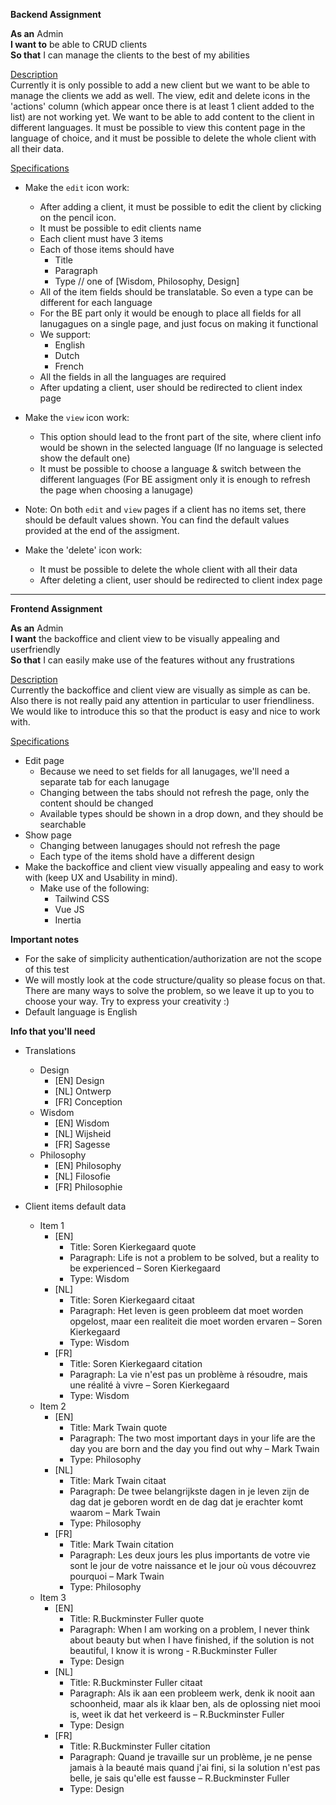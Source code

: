 **Backend Assignment**

**As an** Admin  
**I want to** be able to CRUD clients  
**So that** I can manage the clients to the best of my abilities  


<ins>Description</ins>  
Currently it is only possible to add a new client but we want to be able to manage the clients we add as well. The view, edit and delete icons in the 'actions' column (which appear once there is at least 1 client added to the list) are not working yet.
We want to be able to add content to the client in different languages. It must be possible to view this content page in the language of choice, and it must be possible to delete the whole client with all their data.  
  
<ins>Specifications</ins>  
- Make the `edit` icon work:
  - After adding a client, it must be possible to edit the client by clicking on the pencil icon.
  - It must be possible to edit clients name
  - Each client must have 3 items
  - Each of those items should have
    - Title
    - Paragraph
    - Type // one of [Wisdom, Philosophy, Design]
  - All of the item fields should be translatable. So even a type can be different for each language
  - For the BE part only it would be enough to place all fields for all lanugagues on a single page, and just focus on making it functional
  -  We support:
     - English
     - Dutch
     - French
  - All the fields in all the languages are required
  - After updating a client, user should be redirected to client index page

- Make the `view` icon work:
  - This option should lead to the front part of the site, where client info would be shown in the selected language (If no language is selected show the default one)
  - It must be possible to choose a language & switch between the different languages (For BE assigment only it is enough to refresh the page when choosing a lanugage)
 
- Note: On both `edit` and `view` pages if a client has no items set, there should be default values shown. You can find the default values provided at the end of the assigment.

- Make the 'delete' icon work:
  - It must be possible to delete the whole client with all their data
  - After deleting a client, user should be redirected to client index page
  

________



**Frontend Assignment**

**As an** Admin  
**I want** the backoffice and client view to be visually appealing and userfriendly  
**So that** I can easily make use of the features without any frustrations

<ins>Description</ins>  
Currently the backoffice and client view are visually as simple as can be. Also there is not really paid any attention in particular to user friendliness. We would like to introduce this so that the product is easy and nice to work with.

<ins>Specifications</ins>  
- Edit page
  - Because we need to set fields for all lanugages, we'll need a separate tab for each lanugage
  - Changing between the tabs should not refresh the page, only the content should be changed
  - Available types should be shown in a drop down, and they should be searchable
- Show page
  - Changing between lanugages should not refresh the page
  - Each type of the items shold have a different design
- Make the backoffice and client view visually appealing and easy to work with (keep UX and Usability in mind).
  - Make use of the following:
    - Tailwind CSS
    - Vue JS
    - Inertia

**Important notes**
- For the sake of simplicity authentication/authorization are not the scope of this test
- We will mostly look at the code structure/quality so please focus on that. There are many ways to solve the problem, so we leave it up to you to choose your way. Try to express your creativity :)
- Default language is English


**Info that you'll need**
- Translations
  - Design
    - [EN] Design
    - [NL] Ontwerp
    - [FR] Conception
  - Wisdom
    - [EN] Wisdom
    - [NL] Wijsheid
    - [FR] Sagesse
  - Philosophy
    - [EN] Philosophy
    - [NL] Filosofie
    - [FR] Philosophie
 
 - Client items default data
   - Item 1
     - [EN]
       - Title: Soren Kierkegaard quote
       - Paragraph: Life is not a problem to be solved, but a reality to be experienced – Soren Kierkegaard 
       - Type: Wisdom
     - [NL]
       - Title: Soren Kierkegaard citaat
       - Paragraph: Het leven is geen probleem dat moet worden opgelost, maar een realiteit die moet worden ervaren – Soren Kierkegaard 
       - Type: Wisdom
     - [FR]
       - Title: Soren Kierkegaard citation
       - Paragraph: La vie n'est pas un problème à résoudre, mais une réalité à vivre – Soren Kierkegaard 
       - Type: Wisdom
   - Item 2
     - [EN]
       - Title: Mark Twain quote
       - Paragraph: The two most important days in your life are the day you are born and the day you find out why – Mark Twain 
       - Type: Philosophy
     - [NL]
       - Title: Mark Twain citaat
       - Paragraph: De twee belangrijkste dagen in je leven zijn de dag dat je geboren wordt en de dag dat je erachter komt waarom – Mark Twain
       - Type: Philosophy
     - [FR]
       - Title: Mark Twain citation
       - Paragraph: Les deux jours les plus importants de votre vie sont le jour de votre naissance et le jour où vous découvrez pourquoi – Mark Twain 
       - Type: Philosophy
   - Item 3
     - [EN]
       - Title: R.Buckminster Fuller quote
       - Paragraph: When I am working on a problem, I never think about beauty but when I have finished, if the solution is not beautiful, I know it is wrong - R.Buckminster Fuller 
       - Type: Design
     - [NL]
       - Title: R.Buckminster Fuller citaat
       - Paragraph: Als ik aan een probleem werk, denk ik nooit aan schoonheid, maar als ik klaar ben, als de oplossing niet mooi is, weet ik dat het verkeerd is – R.Buckminster Fuller 
       - Type: Design
     - [FR]
       - Title: R.Buckminster Fuller citation
       - Paragraph: Quand je travaille sur un problème, je ne pense jamais à la beauté mais quand j'ai fini, si la solution n'est pas belle, je sais qu'elle est fausse – R.Buckminster Fuller 
       - Type: Design
